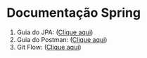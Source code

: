 # Documentação Spring



1. Guia do JPA: (<a href="https://github.com/rafaelq80/Spring/blob/main/ebooks/guia_jpa.pdf">Clique aqui</a>)
2. Guia do Postman: (<a href="https://github.com/rafaelq80/Spring/blob/main/ebooks/postman_01.pdf">Clique aqui</a>)
3. Git Flow: (<a href="https://github.com/rafaelq80/Spring/blob/main/ebooks/git_flow.pdf">Clique aqui</a>)

